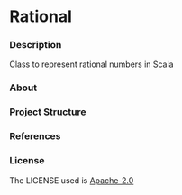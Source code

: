 # Rational

### Description
Class to represent rational numbers in Scala

### About


### Project Structure



### References




### License
The LICENSE used is [Apache-2.0](Rational/LICENSE)
